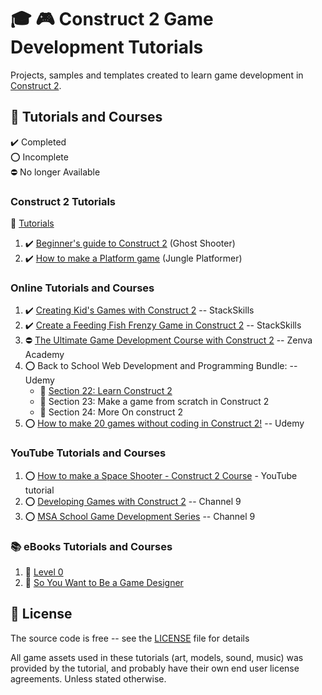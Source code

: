 # :mortar_board: :video_game: Construct 2 Game Development Tutorials

Projects, samples and templates created to learn game development in [Construct 2][construct].

## :beginner: Tutorials and Courses

:heavy_check_mark: Completed  
:o: Incomplete  
:no_entry: No longer Available

### Construct 2 Tutorials

:link: [Tutorials][tutorials]

1. :heavy_check_mark: [Beginner's guide to Construct 2](construct-tutorials/ghost-shooter-tutorial/) (Ghost Shooter)
2. :heavy_check_mark: [How to make a Platform game](construct-tutorials/jungle-platformer-tutorial/) (Jungle Platformer)

### Online Tutorials and Courses

1. :heavy_check_mark: [Creating Kid's Games with Construct 2](stackskills/toddler-games-tutorial/) -- StackSkills
2. :heavy_check_mark: [Create a Feeding Fish Frenzy Game in Construct 2](stackskills/feeding-fish-frenzy-tutorial/) -- StackSkills
3. :no_entry: [The Ultimate Game Development Course with Construct 2](zenva-academy/ultimate-game-development-course/) -- Zenva Academy
4. :o: Back to School Web Development and Programming Bundle: -- Udemy
   - :construction: [Section 22: Learn Construct 2](/)
   - :construction: Section 23: Make a game from scratch in Construct 2
   - :construction: Section 24: More On construct 2
5. :o: [How to make 20 games without coding in Construct 2!](20-games-without-coding/) -- Udemy

### YouTube Tutorials and Courses

1. :o: [How to make a Space Shooter - Construct 2 Course](youtube/space-shooter-tutorial/) - YouTube tutorial
2. :o: [Developing Games with Construct 2](channel9/developing-games-with-construct-2/) -- Channel 9
3. :o: [MSA School Game Development Series](channel9/msa-school-game-development-series/) -- Channel 9

### :books: eBooks Tutorials and Courses

1. :file_folder: [Level 0](level-0-ebook/)
2. :file_folder: [So You Want to Be a Game Designer](so-you-want-to-be-a-game-designer/)

## :page_with_curl: License

The source code is free -- see the [LICENSE](LICENSE) file for details

All game assets used in these tutorials (art, models, sound, music) was provided by the tutorial, and probably have their own end user license agreements.
Unless stated otherwise.

[construct]: https://www.scirra.com/construct2
[tutorials]: https://www.construct.net/en/tutorials/construct-2?flang=1
